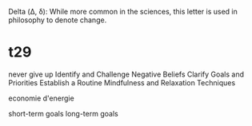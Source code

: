 Delta (Δ, δ): While more common in the sciences, this letter is used in philosophy to denote change.


# t29
never give up
    Identify and Challenge Negative Beliefs
    Clarify Goals and Priorities
    Establish a Routine
    Mindfulness and Relaxation Techniques

economie d'energie

short-term goals
long-term goals
